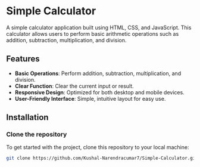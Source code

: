 # Simple Calculator

A simple calculator application built using HTML, CSS, and JavaScript. This calculator allows users to perform basic arithmetic operations such as addition, subtraction, multiplication, and division.

## Features

- **Basic Operations**: Perform addition, subtraction, multiplication, and division.
- **Clear Function**: Clear the current input or result.
- **Responsive Design**: Optimized for both desktop and mobile devices.
- **User-Friendly Interface**: Simple, intuitive layout for easy use.

## Installation

### Clone the repository
To get started with the project, clone this repository to your local machine:
```bash
git clone https://github.com/Kushal-Narendracumar7/Simple-Calculator.git
